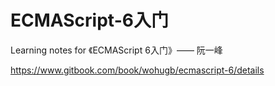 # ECMAScript-6入门
Learning notes for 《ECMAScript 6入门》—— 阮一峰               

https://www.gitbook.com/book/wohugb/ecmascript-6/details
